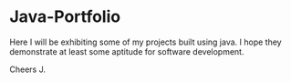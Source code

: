 # Java-Portfolio

Here I will be exhibiting some of my projects built using java.
I hope they demonstrate at least some aptitude for software development.

Cheers
J.
